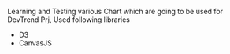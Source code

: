 Learning and Testing various Chart which are going to be used for DevTrend Prj,
Used following libraries
- D3
- CanvasJS
